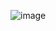 
![image](https://github.com/jjmlovesgit/didembed/assets/47751509/0d6c9815-42ff-4afc-8e3d-f4365e8b4d5b)

